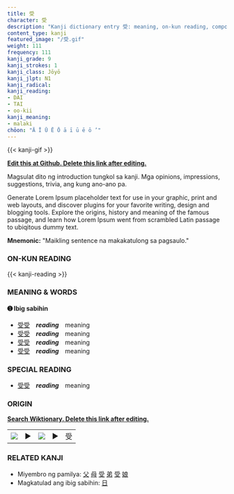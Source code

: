 ```yaml
---
title: 受
character: 受
description: "Kanji dictionary entry 受: meaning, on-kun reading, compounds, origin, related kanji"
content_type: kanji
featured_image: "/受.gif"
weight: 111
frequency: 111
kanji_grade: 9
kanji_strokes: 1
kanji_class: Jōyō
kanji_jlpt: N1
kanji_radical: 
kanji_reading: 
- DAI
- TAI
- oo-kii
kanji_meaning:
- malaki
chōon: "Ā Ī Ū Ē Ō ā ī ū ē ō ’"
---
```

[//]: # (Don't edit the line below. Kanji animated GIF code is automatically generated.)
{{< kanji-gif >}}

[//]: # (Edit below this line.)

**[Edit this at Github. Delete this link after editing.](https://github.com/tim0g/tim/tree/main/content/kanji/受/index.md)**

Magsulat dito ng introduction tungkol sa kanji. Mga opinions, impressions, suggestions, trivia, ang kung ano-ano pa.

Generate Lorem Ipsum placeholder text for use in your graphic, print and web layouts, and discover plugins for your favorite writing, design and blogging tools. Explore the origins, history and meaning of the famous passage, and learn how Lorem Ipsum went from scrambled Latin passage to ubiqitous dummy text.
 
**Mnemonic:** "Maikling sentence na makakatulong sa pagsaulo."

### ON-KUN READING

[//]: # (Don't edit the line below. ON-KUN READING code is automatically generated.)
{{< kanji-reading >}}

### MEANING & WORDS

#### ➊ **Ibig sabihin**
  - [受](../受)[受](../受)　***reading***　meaning
  - [受](../受)[受](../受)　***reading***　meaning
  - [受](../受)[受](../受)　***reading***　meaning
  - [受](../受)[受](../受)　***reading***　meaning

### SPECIAL READING
  - [受](../受)[受](../受)　***reading***　meaning

### ORIGIN

**[Search Wiktionary. Delete this link after editing.](https://wiktionary.org/wiki/受)**
<table class="kanji-table"><tr><td>
<img src="60px-受-bronze.svg.png">
</td><td>▶</td><td>
<img src="60px-受-oracle.svg.png">
</td><td>▶</td>
<td class="kanji-origin">受</td>
</tr></table>

### RELATED KANJI
- Miyembro ng pamilya: [父](../父) [母](../母) [受](../受) [弟](../弟) [受](../受) [娘](../娘)
- Magkatulad ang ibig sabihin: [日](../日)
